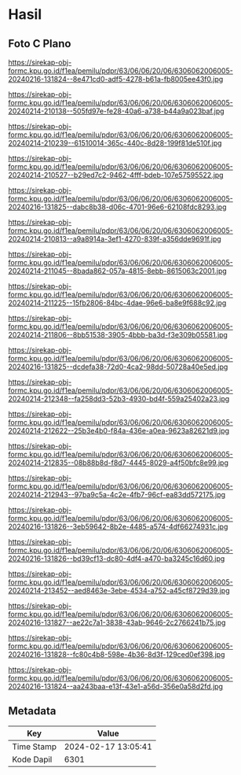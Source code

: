# Hasil

## Foto C Plano

https://sirekap-obj-formc.kpu.go.id/f1ea/pemilu/pdpr/63/06/06/20/06/6306062006005-20240216-131824--8e471cd0-adf5-4278-b61a-fb8005ee43f0.jpg

https://sirekap-obj-formc.kpu.go.id/f1ea/pemilu/pdpr/63/06/06/20/06/6306062006005-20240214-210138--505fd97e-fe28-40a6-a738-b44a9a023baf.jpg

https://sirekap-obj-formc.kpu.go.id/f1ea/pemilu/pdpr/63/06/06/20/06/6306062006005-20240214-210239--61510014-365c-440c-8d28-199f81de510f.jpg

https://sirekap-obj-formc.kpu.go.id/f1ea/pemilu/pdpr/63/06/06/20/06/6306062006005-20240214-210527--b29ed7c2-9462-4fff-bdeb-107e57595522.jpg

https://sirekap-obj-formc.kpu.go.id/f1ea/pemilu/pdpr/63/06/06/20/06/6306062006005-20240216-131825--dabc8b38-d06c-4701-96e6-62108fdc8293.jpg

https://sirekap-obj-formc.kpu.go.id/f1ea/pemilu/pdpr/63/06/06/20/06/6306062006005-20240214-210813--a9a8914a-3ef1-4270-839f-a356dde9691f.jpg

https://sirekap-obj-formc.kpu.go.id/f1ea/pemilu/pdpr/63/06/06/20/06/6306062006005-20240214-211045--8bada862-057a-4815-8ebb-8615063c2001.jpg

https://sirekap-obj-formc.kpu.go.id/f1ea/pemilu/pdpr/63/06/06/20/06/6306062006005-20240214-211225--15fb2806-84bc-4dae-96e6-ba8e9f688c92.jpg

https://sirekap-obj-formc.kpu.go.id/f1ea/pemilu/pdpr/63/06/06/20/06/6306062006005-20240214-211806--8bb51538-3905-4bbb-ba3d-f3e309b05581.jpg

https://sirekap-obj-formc.kpu.go.id/f1ea/pemilu/pdpr/63/06/06/20/06/6306062006005-20240216-131825--dcdefa38-72d0-4ca2-98dd-50728a40e5ed.jpg

https://sirekap-obj-formc.kpu.go.id/f1ea/pemilu/pdpr/63/06/06/20/06/6306062006005-20240214-212348--fa258dd3-52b3-4930-bd4f-559a25402a23.jpg

https://sirekap-obj-formc.kpu.go.id/f1ea/pemilu/pdpr/63/06/06/20/06/6306062006005-20240214-212622--25b3e4b0-f84a-436e-a0ea-9623a82621d9.jpg

https://sirekap-obj-formc.kpu.go.id/f1ea/pemilu/pdpr/63/06/06/20/06/6306062006005-20240214-212835--08b88b8d-f8d7-4445-8029-a4f50bfc8e99.jpg

https://sirekap-obj-formc.kpu.go.id/f1ea/pemilu/pdpr/63/06/06/20/06/6306062006005-20240214-212943--97ba9c5a-4c2e-4fb7-96cf-ea83dd572175.jpg

https://sirekap-obj-formc.kpu.go.id/f1ea/pemilu/pdpr/63/06/06/20/06/6306062006005-20240216-131826--3eb59642-8b2e-4485-a574-4df66274931c.jpg

https://sirekap-obj-formc.kpu.go.id/f1ea/pemilu/pdpr/63/06/06/20/06/6306062006005-20240216-131826--bd39cf13-dc80-4df4-a470-ba3245c16d60.jpg

https://sirekap-obj-formc.kpu.go.id/f1ea/pemilu/pdpr/63/06/06/20/06/6306062006005-20240214-213452--aed8463e-3ebe-4534-a752-a45cf8729d39.jpg

https://sirekap-obj-formc.kpu.go.id/f1ea/pemilu/pdpr/63/06/06/20/06/6306062006005-20240216-131827--ae22c7a1-3838-43ab-9646-2c2766241b75.jpg

https://sirekap-obj-formc.kpu.go.id/f1ea/pemilu/pdpr/63/06/06/20/06/6306062006005-20240216-131828--fc80c4b8-598e-4b36-8d3f-129ced0ef398.jpg

https://sirekap-obj-formc.kpu.go.id/f1ea/pemilu/pdpr/63/06/06/20/06/6306062006005-20240216-131824--aa243baa-e13f-43e1-a56d-356e0a58d2fd.jpg


## Metadata

| Key        | Value               |
| ---------- | ------------------- |
| Time Stamp | 2024-02-17 13:05:41 |
| Kode Dapil | 6301                |



